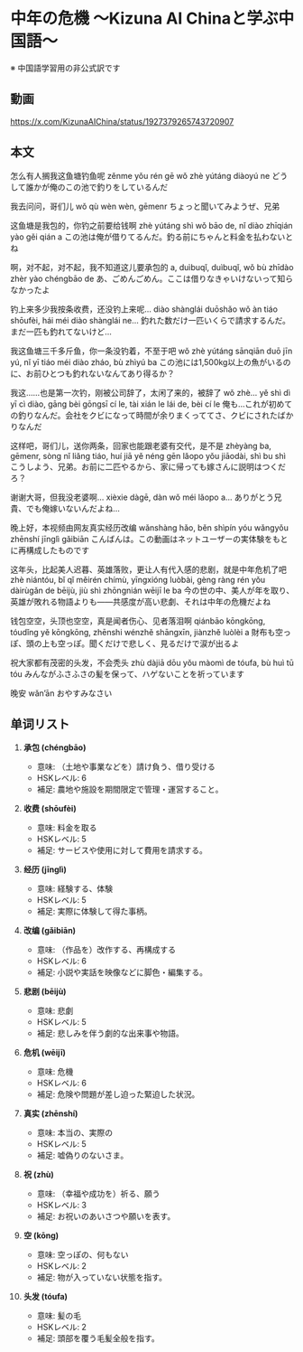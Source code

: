 # 中年の危機 〜Kizuna AI Chinaと学ぶ中国語〜
※ 中国語学習用の非公式訳です

## 動画
https://x.com/KizunaAIChina/status/1927379265743720907

## 本文

怎么有人搁我这鱼塘钓鱼呢
zěnme yǒu rén gē wǒ zhè yútáng diàoyú ne
どうして誰かが俺のこの池で釣りをしているんだ

我去问问，哥们儿
wǒ qù wèn wèn, gēmenr
ちょっと聞いてみようぜ、兄弟

这鱼塘是我包的，你钓之前要给钱啊
zhè yútáng shì wǒ bāo de, nǐ diào zhīqián yào gěi qián a
この池は俺が借りてるんだ。釣る前にちゃんと料金を払わないとね

啊，对不起，对不起，我不知道这儿要承包的
a, duìbuqǐ, duìbuqǐ, wǒ bù zhīdào zhèr yào chéngbāo de
あ、ごめんごめん。ここは借りなきゃいけないって知らなかったよ

钓上来多少我按条收费，还没钓上来呢…
diào shànglái duōshǎo wǒ àn tiáo shōufèi, hái méi diào shànglái ne…
釣れた数だけ一匹いくらで請求するんだ。まだ一匹も釣れてないけど…

我这鱼塘三千多斤鱼，你一条没钓着，不至于吧
wǒ zhè yútáng sānqiān duō jīn yú, nǐ yī tiáo méi diào zháo, bù zhìyú ba
この池には1,500kg以上の魚がいるのに、お前ひとつも釣れないなんてあり得るか？

我这……也是第一次钓，刚被公司辞了，太闲了来的，被辞了
wǒ zhè… yě shì dì yī cì diào, gāng bèi gōngsī cí le, tài xián le lái de, bèi cí le
俺も…これが初めての釣りなんだ。会社をクビになって時間が余りまくっててさ、クビにされたばかりなんだ

这样吧，哥们儿，送你两条，回家也能跟老婆有交代，是不是
zhèyàng ba, gēmenr, sòng nǐ liǎng tiáo, huí jiā yě néng gēn lǎopo yǒu jiāodài, shì bu shì
こうしよう、兄弟。お前に二匹やるから、家に帰っても嫁さんに説明はつくだろ？

谢谢大哥，但我没老婆啊…
xièxie dàgē, dàn wǒ méi lǎopo a…
ありがとう兄貴、でも俺嫁いないんだよね…

晚上好，本视频由网友真实经历改编
wǎnshàng hǎo, běn shìpín yóu wǎngyǒu zhēnshí jīnglì gǎibiān
こんばんは。この動画はネットユーザーの実体験をもとに再構成したものです

这年头，比起美人迟暮、英雄落败，更让人有代入感的悲剧，就是中年危机了吧
zhè niántóu, bǐ qǐ měirén chímù, yīngxióng luòbài, gèng ràng rén yǒu dàirùgǎn de bēijù, jiù shì zhōngnián wēijī le ba
今の世の中、美人が年を取り、英雄が敗れる物語よりも――共感度が高い悲劇、それは中年の危機だよね

钱包空空，头顶也空空，真是闻者伤心、见者落泪啊
qiánbāo kōngkōng, tóudǐng yě kōngkōng, zhēnshi wénzhě shāngxīn, jiànzhě luòlèi a
財布も空っぽ、頭の上も空っぽ。聞くだけで悲しく、見るだけで涙が出るよ

祝大家都有茂密的头发，不会秃头
zhù dàjiā dōu yǒu màomì de tóufa, bù huì tū tóu
みんながふさふさの髪を保って、ハゲないことを祈っています

晚安
wǎn’ān
おやすみなさい

## 单词リスト

1. **承包 (chéngbāo)**

   * 意味: （土地や事業などを）請け負う、借り受ける
   * HSKレベル: 6
   * 補足: 農地や施設を期間限定で管理・運営すること。

2. **收费 (shōufèi)**

   * 意味: 料金を取る
   * HSKレベル: 5
   * 補足: サービスや使用に対して費用を請求する。

3. **经历 (jīnglì)**

   * 意味: 経験する、体験
   * HSKレベル: 5
   * 補足: 実際に体験して得た事柄。

4. **改编 (gǎibiān)**

   * 意味: （作品を）改作する、再構成する
   * HSKレベル: 6
   * 補足: 小説や実話を映像などに脚色・編集する。

5. **悲剧 (bēijù)**

   * 意味: 悲劇
   * HSKレベル: 5
   * 補足: 悲しみを伴う劇的な出来事や物語。

6. **危机 (wēijī)**

   * 意味: 危機
   * HSKレベル: 6
   * 補足: 危険や問題が差し迫った緊迫した状況。

7. **真实 (zhēnshí)**

   * 意味: 本当の、実際の
   * HSKレベル: 5
   * 補足: 嘘偽りのないさま。

8. **祝 (zhù)**

   * 意味: （幸福や成功を）祈る、願う
   * HSKレベル: 3
   * 補足: お祝いのあいさつや願いを表す。

9. **空 (kōng)**

   * 意味: 空っぽの、何もない
   * HSKレベル: 2
   * 補足: 物が入っていない状態を指す。

10. **头发 (tóufa)**

    * 意味: 髪の毛
    * HSKレベル: 2
    * 補足: 頭部を覆う毛髪全般を指す。
